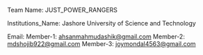 Team Name: 
JUST_POWER_RANGERS

Institutions_Name: 
Jashore University of Science and Technology

Email:
Member-1: ahsanmahmudashik@gmail.com
Member-2: mdshojib922@gmail.com 
Member-3: joymondal4563@gmail.com